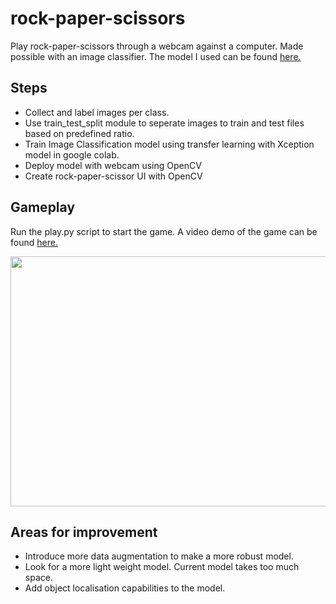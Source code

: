 # rock-paper-scissors
Play rock-paper-scissors through a webcam against a computer. Made possible with an image classifier. The model I used can be found [here.](https://drive.google.com/file/d/1sei12pat2sIh3FhN1PESCNiJ_l-MOr_f/view?usp=sharing)

## Steps

- Collect and label images per class.
- Use train_test_split module to seperate images to train and test files based on predefined ratio. 
- Train Image Classification model using transfer learning with Xception model in google colab.
- Deploy model with webcam using OpenCV
- Create rock-paper-scissor UI with OpenCV

## Gameplay

Run the play.py script to start the game. A video demo of the game can be found [here.](https://drive.google.com/file/d/1REm3BGTBYxXaEfUXW5ilFTou9CF9fcJK/view?usp=sharing)

<img src="https://github.com/AbdulRahmanSilmy/rock-paper-scissors/blob/main/gameplay_image.jpg" width="650" height="400" />

## Areas for improvement

- Introduce more data augmentation to make a more robust model.
- Look for a more light weight model. Current model takes too much space.
- Add object localisation capabilities to the model. 
